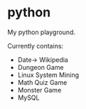 # python
My python playground.

Currently contains:
* Date-> Wikipedia
* Dungeon Game
* Linux System Mining
* Math Quiz Game
* Monster Game
* MySQL
